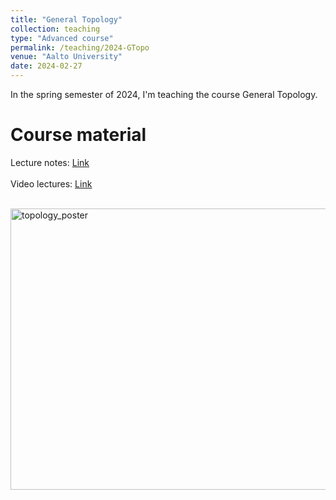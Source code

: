 ```yaml
---
title: "General Topology"
collection: teaching
type: "Advanced course"
permalink: /teaching/2024-GTopo
venue: "Aalto University"
date: 2024-02-27
---
```


In the spring semester of 2024, I'm teaching the course General Topology.

Course material
======

Lecture notes: [Link](https://atkoski.fi/files/topology.pdf) <br> <br>
Video lectures: [Link](https://www.youtube.com/playlist?embed=no&list=PLKnTm7UeIVwci-mhsPPjkGVIRy_JkC_TZ)

<br>
<img src="https://atkoski.fi/files/topoposter.png" alt="topology_poster" width=600 height=450> 
